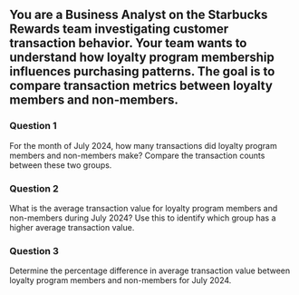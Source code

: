 ## You are a Business Analyst on the Starbucks Rewards team investigating customer transaction behavior. Your team wants to understand how loyalty program membership influences purchasing patterns. The goal is to compare transaction metrics between loyalty members and non-members.

### Question 1

For the month of July 2024, how many transactions did loyalty program members and non-members make? Compare the transaction counts between these two groups.

### Question 2

What is the average transaction value for loyalty program members and non-members during July 2024? Use this to identify which group has a higher average transaction value.

### Question 3

Determine the percentage difference in average transaction value between loyalty program members and non-members for July 2024.
